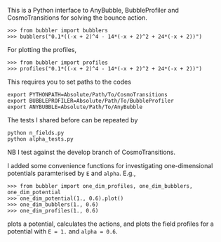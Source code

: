 This is a Python interface to AnyBubble, BubbleProfiler and CosmoTransitions for solving
the bounce action.

```
>>> from bubbler import bubblers
>>> bubblers("0.1*((-x + 2)^4 - 14*(-x + 2)^2 + 24*(-x + 2))")
```

For plotting the profiles,

```
>>> from bubbler import profiles
>>> profiles("0.1*((-x + 2)^4 - 14*(-x + 2)^2 + 24*(-x + 2))")
```

This requires you to set paths to the codes

```
export PYTHONPATH=Absolute/Path/To/CosmoTransitions
export BUBBLEPROFILER=Absolute/Path/To/BubbleProfiler
export ANYBUBBLE=Absolute/Path/To/AnyBubble
```

The tests I shared before can be repeated by

```
python n_fields.py
python alpha_tests.py
```

NB I test against the develop branch of CosmoTransitions.

I added some convenience functions for investigating one-dimensional potentials
paramterised by `E` and `alpha`. E.g.,

```
>>> from bubbler import one_dim_profiles, one_dim_bubblers, one_dim_potential
>>> one_dim_potential(1., 0.6).plot()
>>> one_dim_bubblers(1., 0.6)
>>> one_dim_profiles(1., 0.6)
```

plots a potential, calculates the actions, and plots the field profiles for a 
potential with `E = 1.` and `alpha = 0.6`.
